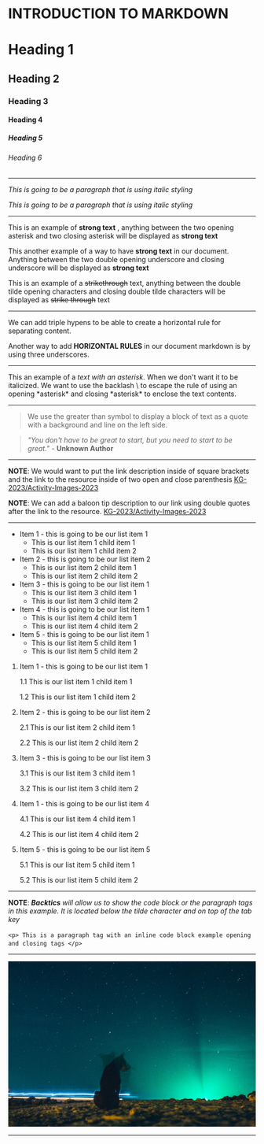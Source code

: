 # INTRODUCTION TO MARKDOWN

 <!--HEADING-->
 # Heading 1
 
 ## Heading 2
 
 ### Heading 3
 
 #### Heading 4
 
 ##### Heading 5
 
 ###### Heading 6

 ---

 <!--Italics-->

 _This is going to be a paragraph that is using italic styling_
 
 *This is going to be a paragraph that is using italic styling*

---

<!--Strong-->

This is an example of **strong text** , anything between the two opening asterisk and two closing asterisk will be displayed as **strong text**

This another example of a way to have __strong text__ in our document. Anything between the two double opening underscore and closing underscore will be displayed as __strong text__

<!--Strike Through-->

This is an example of a ~~strikethrough~~ text, anything between the double tilde opening characters and closing double tilde characters will be displayed as ~~strike through~~ text

---
<!--Horizontal Rule-->

We can add triple hypens to be able to create a horizontal rule for separating content.

Another way to add __HORIZONTAL RULES__ in our document markdown is by using three underscores.
___


<!--Escape Character Rule using Backlash-->

This an example of a *text with an asterisk*. When we don't want it to be italicized. We want to use the backlash \ to escape the rule of using an opening \*asterisk* and closing \*asterisk* to enclose the text contents.

---

<!--Blockquote Rule-->

> We use the greater than symbol to display a block of text as a quote with a background and line on the left side.

> *"You don't have to be great to start, but you need to start to be great."* - __Unknown Author__ 
___

<!--Link Rule-->

**NOTE**: We would want to put the link description inside of square brackets and the link to the resource inside of two open and close parenthesis 
[KG-2023/Activity-Images-2023](https://github.com/KG-2023/Activity-Images-2023)

__NOTE__: We can add a baloon tip description to our link using double quotes after the link to the resource.
[KG-2023/Activity-Images-2023](https://github.com/KG-2023/Activity-Images-2023 "This is KG-2023/Activity-Images-2023")

---

<!--List Item Rules-->

<!--UNORDERED LIST-->

* Item 1 - this is going to be our list item 1
  * This is our list item 1 child item 1
  * This is our list item 1 child item 2
* Item 2 - this is going to be our list item 2
  * This is our list item 2 child item 1
  * This is our list item 2 child item 2
* Item 3 - this is going to be our list item 1
  * This is our list item 3 child item 1
  * This is our list item 3 child item 2
* Item 4 - this is going to be our list item 1
  * This is our list item 4 child item 1
  * This is our list item 4 child item 2
* Item 5 - this is going to be our list item 1
  * This is our list item 5 child item 1
  * This is our list item 5 child item 2

<!--ORDERED LISTS-->
1. Item 1 - this is going to be our list item 1
   
   1.1 This is our list item 1 child item 1
   
   1.2 This is our list item 1 child item 2
   
2. Item 2 - this is going to be our list item 2
   
   2.1 This is our list item 2 child item 1
   
   2.2 This is our list item 2 child item 2
   
3. Item 3 - this is going to be our list item 3
   
   3.1 This is our list item 3 child item 1
   
   3.2 This is our list item 3 child item 2
   
4. Item 1 - this is going to be our list item 4
    
   4.1 This is our list item 4 child item 1
    
   4.2 This is our list item 4 child item 2
   
5. Item 5 - this is going to be our list item 5
   
   5.1 This is our list item 5 child item 1
   
   5.2 This is our list item 5 child item 2

---

<!--Code Block Inline Example Rule-->

**NOTE**: *__Backtics__ will allow us to show the code block or the paragraph tags in this example. It is located below the tilde character and on top of the tab key*

`<p> This is a paragraph tag with an inline code block example opening and closing tags </p>`

---

<!--IMAGE RULE-->

![This is an image](https://raw.githubusercontent.com/KG-2023/Activity-Images-2023/7675987b1fe2923730a45b41952d64124a356c1f/pexels-elina-sazonova-2072599.jpg "Link to a dog image")

---
